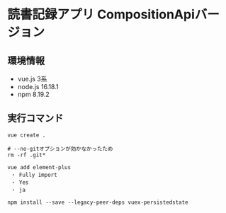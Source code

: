 # 読書記録アプリ CompositionApiバージョン

## 環境情報
- vue.js 3系
- node.js 16.18.1
- npm 8.19.2

## 実行コマンド
```
vue create .

# --no-gitオプションが効かなかったため
rm -rf .git*

vue add element-plus
 ・ Fully import
 ・ Yes
 ・ ja

npm install --save --legacy-peer-deps vuex-persistedstate
```